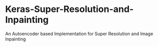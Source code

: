 # Keras-Super-Resolution-and-Inpainting
An Autoencoder based Implementation for Super Resolution and Image Inpainting


